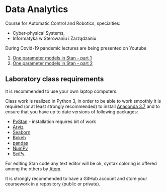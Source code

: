 # Data Analytics

Course for Automatic Control and Robotics, specialties:

- Cyber-physical Systems,
- Informatyka w Sterowaniu i Zarządzaniu

During Covid-19 pandemic lectures are being presented on Youtube

1. [One parameter models in Stan - part 1](https://youtu.be/2F7tBcncODQ)
1. [One parameter models in Stan - part 2](https://youtu.be/fwpALbNSyDE)


## Laboratory class requirements

It is recommended to use your own laptop computers.

Class work is realized in Python 3, in order to be able to work smoothly it is required (or at least strongly recommended) to install [Anaconda 3.7](https://www.anaconda.com/distribution/) and to ensure that you have up to date versions of following packages:

- [PyStan](https://pystan.readthedocs.io/en/latest/) - installation requires bit of work
- [Arviz](https://arviz-devs.github.io/arviz/)
- [Seaborn](https://seaborn.pydata.org)
- [Bokeh](https://docs.bokeh.org/en/latest/)
- [pandas](https://pandas.pydata.org)
- [NumPy](https://numpy.org)
- [SciPy](scipy)

For editing Stan code any text editor will be ok, syntax coloring is offered among the others by [Atom](https://atom.io).

It is strongly recommended to have a GitHub account and store your coursework in a repository (public or private).
